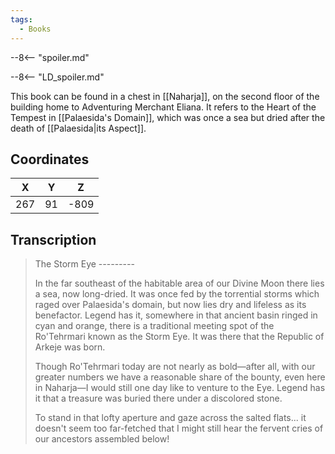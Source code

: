 ```yaml
---
tags:
  - Books
---
```


--8<-- "spoiler.md"

--8<-- "LD_spoiler.md"

This book can be found in a chest in [[Naharja]], on the second floor of the building home to Adventuring Merchant Eliana. It refers to the Heart of the Tempest in [[Palaesida's Domain]], which was once a sea but dried after the death of [[Palaesida|its Aspect]].

## Coordinates
| **X** | **Y** | **Z** |
| :---: | :---: | :---: |
|  267  |  91   | -809  |

## Transcription
> The Storm Eye
> -_-_-_-_-_-_-_-_-
>
> In the far southeast of the habitable area of our Divine Moon there lies a sea, now long-dried. It was once fed by the torrential storms which raged over Palaesida's domain, but now lies dry and lifeless as its benefactor. Legend has it, somewhere in that ancient basin ringed in cyan and orange, there is a traditional meeting spot of the Ro'Tehrmari known as the Storm Eye. It was there that the Republic of Arkeje was born.
>
> Though Ro'Tehrmari today are not nearly as bold—after all, with our greater numbers we have a reasonable share of the bounty, even here in Naharja—I would still one day like to venture to the Eye. Legend has it that a treasure was buried there under a discolored stone.
>
> To stand in that lofty aperture and gaze across the salted flats... it doesn't seem too far-fetched that I might still hear the fervent cries of our ancestors assembled below!


